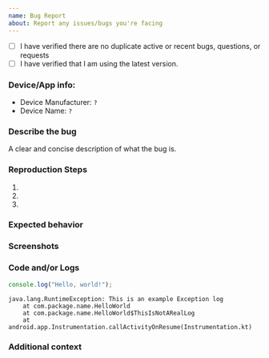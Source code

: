 ```yaml
---
name: Bug Report
about: Report any issues/bugs you're facing
---
```

<!--
Any HTML comment will be stripped when the markdown is rendered, so you don't need to delete them.
-->


- [ ] I have verified there are no duplicate active or recent bugs, questions, or requests
- [ ] I have verified that I am using the latest version.

### Device/App info:
 - Device Manufacturer: `?`
 - Device Name: `?`

### Describe the bug
A clear and concise description of what the bug is.

### Reproduction Steps
1.
2.
3.

### Expected behavior
<!-- A clear and concise description of what you expected to happen. -->



### Screenshots
<!-- If applicable, add screenshots or videos to help explain your problem. -->

### Code and/or Logs
<!--
Please wrap code with correct syntax highlighting. You can remove it if you think it isn't necessary.
-->
```javascript
console.log("Hello, world!");
```

<!--
If you are getting an error in the LogCat, paste here the stack trace.
Please wrap logs with Gradle syntax highlighting (it makes them look better).
-->
```Gradle
java.lang.RuntimeException: This is an example Exception log
    at com.package.name.HelloWorld
    at com.package.name.HelloWorld$ThisIsNotARealLog
    at android.app.Instrumentation.callActivityOnResume(Instrumentation.kt)
```

### Additional context
<!-- Add any other context about the problem here. -->
